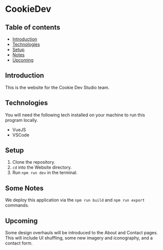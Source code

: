# CookieDev

## Table of contents
* [Introduction](#introduction)
* [Technologies](#technologies)
* [Setup](#setup)
* [Notes](#some-notes)
* [Upcoming](#upcoming)

## Introduction
This is the website for the Cookie Dev Studio team.

## Technologies
You will need the following tech installed on your machine to run this program locally.

* VueJS
* VSCode

## Setup
1. Clone the repository.
2. `cd` into the Website directory.
3. Run `npm run dev` in the terminal.

## Some Notes

We deploy this application via the `npm run build` and `npm run export` commands.

## Upcoming

Some design overhauls will be introduced to the About and Contact pages. This will include UI shuffling, some new imagery and iconography, and a contact form.
